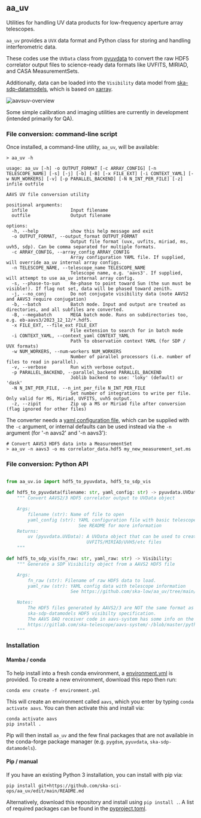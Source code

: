 ## aa_uv

Utilities for handling UV data products for low-frequency aperture array telescopes.

`aa_uv` provides a `UVX` data format and Python class for storing and handling interferometric data.

These codes use the `UVData` class from [pyuvdata](https://pyuvdata.readthedocs.io) to convert the raw HDF5 correlator output files to science-ready data formats like UVFITS, MIRIAD, and CASA MeasurementSets.

Additionally, data can be loaded into the `Visibility` data model from [ska-sdp-datamodels](https://developer.skao.int/projects/ska-sdp-datamodels/en/latest/), which is based on [xarray](https://docs.xarray.dev/en/stable/).

![aavsuv-overview](https://github.com/ska-sci-ops/aa_uv/blob/2024.05-dev/docs/images/uv_flow.png?raw=true)

Some simple calibration and imaging utilities are currently in development (intended primarily for QA).

### File conversion: command-line script

Once installed, a command-line utility, `aa_uv`, will be available:

```
> aa_uv -h

usage: aa_uv [-h] -o OUTPUT_FORMAT [-c ARRAY_CONFIG] [-n TELESCOPE_NAME] [-s] [-j] [-b] [-B] [-x FILE_EXT] [-i CONTEXT_YAML] [-w NUM_WORKERS] [-v] [-p PARALLEL_BACKEND] [-N N_INT_PER_FILE] [-z] infile outfile

AAVS UV file conversion utility

positional arguments:
  infile                Input filename
  outfile               Output filename

options:
  -h, --help            show this help message and exit
  -o OUTPUT_FORMAT, --output_format OUTPUT_FORMAT
                        Output file format (uvx, uvfits, miriad, ms, uvh5, sdp). Can be comma separated for multiple formats.
  -c ARRAY_CONFIG, --array_config ARRAY_CONFIG
                        Array configuration YAML file. If supplied, will override aa_uv internal array configs.
  -n TELESCOPE_NAME, --telescope_name TELESCOPE_NAME
                        Telescope name, e.g. 'aavs3'. If supplied, will attempt to use aa_uv internal array config.
  -s, --phase-to-sun    Re-phase to point toward Sun (the sun must be visible!). If flag not set, data will be phased toward zenith.
  -j, --no_conj         Do not conjugate visibility data (note AAVS2 and AAVS3 require conjugation)
  -b, --batch           Batch mode. Input and output are treated as directories, and all subfiles are converted.
  -B, --megabatch       MEGA batch mode. Runs on subdirectories too, e.g. eb-aavs3/2023_12_12/*.hdf5.
  -x FILE_EXT, --file_ext FILE_EXT
                        File extension to search for in batch mode
  -i CONTEXT_YAML, --context_yaml CONTEXT_YAML
                        Path to observation context YAML (for SDP / UVX formats)
  -w NUM_WORKERS, --num-workers NUM_WORKERS
                        Number of parallel processors (i.e. number of files to read in parallel).
  -v, --verbose         Run with verbose output.
  -p PARALLEL_BACKEND, --parallel_backend PARALLEL_BACKEND
                        Joblib backend to use: 'loky' (default) or 'dask'
  -N N_INT_PER_FILE, --n_int_per_file N_INT_PER_FILE
                        Set number of integrations to write per file. Only valid for MS, Miriad, UVFITS, uvh5 output.
  -z, --zipit           Zip up a MS or Miriad file after conversion (flag ignored for other files)
```

The converter needs a [yaml configuration file](https://github.com/ska-sci-ops/aa_uv/tree/main/example-config), which can be supplied with the `-c` argument, or internal defaults can be used instead via the `-n` argument (for '-n aavs2' and '-n aavs3'):

```
# Convert AAVS3 HDF5 data into a MeasurementSet
> aa_uv -n aavs3 -o ms correlator_data.hdf5 my_new_measurement_set.ms
```

### File conversion: Python API

```python

from aa_uv.io import hdf5_to_pyuvdata, hdf5_to_sdp_vis

def hdf5_to_pyuvdata(filename: str, yaml_config: str) -> pyuvdata.UVData:
    """ Convert AAVS2/3 HDF5 correlator output to UVData object

    Args:
        filename (str): Name of file to open
        yaml_config (str): YAML configuration file with basic telescope info.
                           See README for more information
    Returns:
        uv (pyuvdata.UVData): A UVData object that can be used to create
                              UVFITS/MIRIAD/UVH5/etc files
    """

def hdf5_to_sdp_vis(fn_raw: str, yaml_raw: str) -> Visibility:
    """ Generate a SDP Visibility object from a AAVS2 HDF5 file

    Args:
        fn_raw (str): Filename of raw HDF5 data to load.
        yaml_raw (str): YAML config data with telescope information
                        See https://github.com/ska-low/aa_uv/tree/main/config#uv_configyaml

    Notes:
        The HDF5 files generated by AAVS2/3 are NOT the same format as that found in
        ska-sdp-datamodels HDF5 visibilty specification.
        The AAVS DAQ receiver code in aavs-system has some info on the HDF5 format, here:
        https://gitlab.com/ska-telescope/aavs-system/-/blob/master/python/pydaq/persisters/corr.py
    """
```

### Installation

#### Mamba / conda

To help install into a fresh conda environment, a [environment.yml](https://github.com/ska-sci-ops/aa_uv/blob/main/environment.yml) is provided. To create a new environment, download this repo then run:

```
conda env create -f environment.yml
```

This will create an environment called `aavs`, which you enter by typing `conda activate aavs`. You can then activate this and install via:

```
conda activate aavs
pip install .
```
Pip will then install `aa_uv` and the few final packages that are not available in the conda-forge package manager (e.g. `pygdsm`, `pyuvdata`, `ska-sdp-datamodels`).

#### Pip / manual

If you have an existing Python 3 installation, you can install with pip via:

```
pip install git+https://github.com/ska-sci-ops/aa_uv/edit/main/README.md
```

Alternatively, download this repository and install using `pip install .`. A list of required packages can be found in the [pyproject.toml](https://github.com/ska-sci-ops/aa_uv/blob/main/pyproject.toml#L13).
